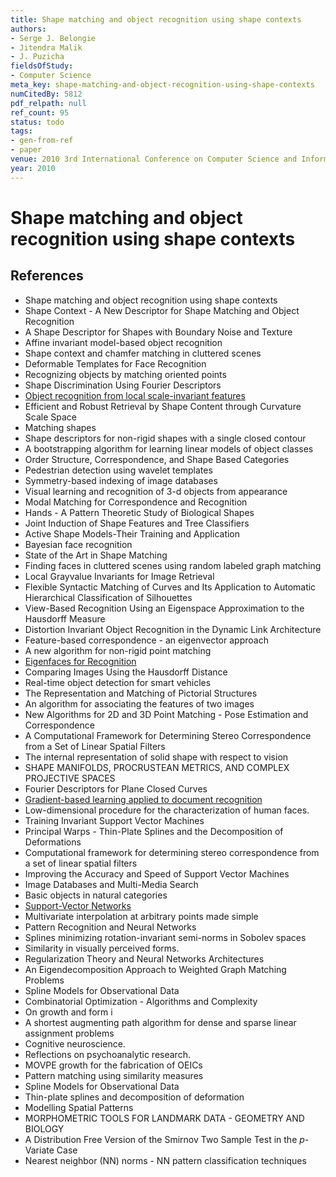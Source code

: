 ```yaml
---
title: Shape matching and object recognition using shape contexts
authors:
- Serge J. Belongie
- Jitendra Malik
- J. Puzicha
fieldsOfStudy:
- Computer Science
meta_key: shape-matching-and-object-recognition-using-shape-contexts
numCitedBy: 5812
pdf_relpath: null
ref_count: 95
status: todo
tags:
- gen-from-ref
- paper
venue: 2010 3rd International Conference on Computer Science and Information Technology
year: 2010
---
```


# Shape matching and object recognition using shape contexts

## References

- Shape matching and object recognition using shape contexts
- Shape Context - A New Descriptor for Shape Matching and Object Recognition
- A Shape Descriptor for Shapes with Boundary Noise and Texture
- Affine invariant model-based object recognition
- Shape context and chamfer matching in cluttered scenes
- Deformable Templates for Face Recognition
- Recognizing objects by matching oriented points
- Shape Discrimination Using Fourier Descriptors
- [Object recognition from local scale-invariant features](./object-recognition-from-local-scale-invariant-features.md)
- Efficient and Robust Retrieval by Shape Content through Curvature Scale Space
- Matching shapes
- Shape descriptors for non-rigid shapes with a single closed contour
- A bootstrapping algorithm for learning linear models of object classes
- Order Structure, Correspondence, and Shape Based Categories
- Pedestrian detection using wavelet templates
- Symmetry-based indexing of image databases
- Visual learning and recognition of 3-d objects from appearance
- Modal Matching for Correspondence and Recognition
- Hands - A Pattern Theoretic Study of Biological Shapes
- Joint Induction of Shape Features and Tree Classifiers
- Active Shape Models-Their Training and Application
- Bayesian face recognition
- State of the Art in Shape Matching
- Finding faces in cluttered scenes using random labeled graph matching
- Local Grayvalue Invariants for Image Retrieval
- Flexible Syntactic Matching of Curves and Its Application to Automatic Hierarchical Classification of Silhouettes
- View-Based Recognition Using an Eigenspace Approximation to the Hausdorff Measure
- Distortion Invariant Object Recognition in the Dynamic Link Architecture
- Feature-based correspondence - an eigenvector approach
- A new algorithm for non-rigid point matching
- [Eigenfaces for Recognition](./eigenfaces-for-recognition.md)
- Comparing Images Using the Hausdorff Distance
- Real-time object detection for smart vehicles
- The Representation and Matching of Pictorial Structures
- An algorithm for associating the features of two images
- New Algorithms for 2D and 3D Point Matching - Pose Estimation and Correspondence
- A Computational Framework for Determining Stereo Correspondence from a Set of Linear Spatial Filters
- The internal representation of solid shape with respect to vision
- SHAPE MANIFOLDS, PROCRUSTEAN METRICS, AND COMPLEX PROJECTIVE SPACES
- Fourier Descriptors for Plane Closed Curves
- [Gradient-based learning applied to document recognition](./gradient-based-learning-applied-to-document-recognition.md)
- Low-dimensional procedure for the characterization of human faces.
- Training Invariant Support Vector Machines
- Principal Warps - Thin-Plate Splines and the Decomposition of Deformations
- Computational framework for determining stereo correspondence from a set of linear spatial filters
- Improving the Accuracy and Speed of Support Vector Machines
- Image Databases and Multi-Media Search
- Basic objects in natural categories
- [Support-Vector Networks](./support-vector-networks.md)
- Multivariate interpolation at arbitrary points made simple
- Pattern Recognition and Neural Networks
- Splines minimizing rotation-invariant semi-norms in Sobolev spaces
- Similarity in visually perceived forms.
- Regularization Theory and Neural Networks Architectures
- An Eigendecomposition Approach to Weighted Graph Matching Problems
- Spline Models for Observational Data
- Combinatorial Optimization - Algorithms and Complexity
- On growth and form i
- A shortest augmenting path algorithm for dense and sparse linear assignment problems
- Cognitive neuroscience.
- Reflections on psychoanalytic research.
- MOVPE growth for the fabrication of OEICs
- Pattern matching using similarity measures
- Spline Models for Observational Data
- Thin-plate splines and decomposition of deformation
- Modelling Spatial Patterns
- MORPHOMETRIC TOOLS FOR LANDMARK DATA - GEOMETRY AND BIOLOGY
- A Distribution Free Version of the Smirnov Two Sample Test in the $p$-Variate Case
- Nearest neighbor (NN) norms - NN pattern classification techniques
